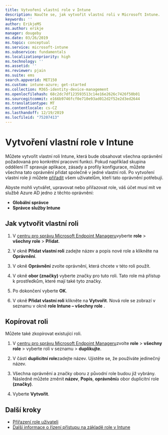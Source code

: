 ```yaml
---
title: Vytvoření vlastní role v Intune
description: Naučte se, jak vytvořit vlastní roli v Microsoft Intune.
keywords: ''
author: ErikjeMS
ms.author: erikje
manager: dougeby
ms.date: 03/26/2019
ms.topic: conceptual
ms.service: microsoft-intune
ms.subservice: fundamentals
ms.localizationpriority: high
ms.technology: ''
ms.assetid: ''
ms.reviewer: pjain
ms.suite: ems
search.appverid: MET150
ms.custom: intune-azure; get-started
ms.collection: M365-identity-device-management
ms.openlocfilehash: 68c2dc7df123593513c14e16e2626c7426f50b01
ms.sourcegitcommit: e166b9746fcf0e710e93ad012d2f52e2d3ed2644
ms.translationtype: MT
ms.contentlocale: cs-CZ
ms.lasthandoff: 12/19/2019
ms.locfileid: "75207413"
---
```

# <a name="create-a-custom-role-in-intune"></a>Vytvoření vlastní role v Intune

Můžete vytvořit vlastní roli Intune, která bude obsahovat všechna oprávnění požadovaná pro konkrétní pracovní funkci. Pokud například skupina oddělení IT spravuje aplikace, zásady a profily konfigurace, můžete všechna tato oprávnění přidat společně v jedné vlastní roli. Po vytvoření vlastní role ji můžete [přiřadit](assign-role.md) všem uživatelům, kteří tato oprávnění potřebují.

Abyste mohli vytvářet, upravovat nebo přiřazovat role, váš účet musí mít ve službě Azure AD jedno z těchto oprávnění:
- **Globální správce**
- **Správce služby Intune**

## <a name="to-create-a-custom-role"></a>Jak vytvořit vlastní roli

1. V [centru pro správu Microsoft Endpoint Manageru](https://go.microsoft.com/fwlink/?linkid=2109431)vyberte **role** > **všechny role** > **Přidat**.

2. V okně **Přidat vlastní roli** zadejte název a popis nové role a klikněte na **Oprávnění**.

3. V okně **Oprávnění** zvolte oprávnění, která chcete v této roli použít.

4. V okně **obor (značky)** vyberte značky pro tuto roli. Tato role má přístup k prostředkům, které mají také tyto značky.

5. Po dokončení vyberte **OK**.

6. V okně **Přidat vlastní roli** klikněte na **Vytvořit**. Nová role se zobrazí v seznamu v okně **role Intune – všechny role** .


## <a name="copy-a-role"></a>Kopírovat roli

Můžete také zkopírovat existující roli.

1. V [centru pro správu Microsoft Endpoint Manageru](https://go.microsoft.com/fwlink/?linkid=2109431)zvolte **role** > **všechny role** > vyberte roli v seznamu > **duplikujte**.

2. V části **duplicitní role**zadejte název. Ujistěte se, že používáte jedinečný název.

3. Všechna oprávnění a značky oboru z původní role budou již vybrány. Následně můžete změnit **název**, **Popis**, **oprávnění**a obor duplicitní role **(značky)**.

4. Vyberte **Vytvořit**. 

## <a name="next-steps"></a>Další kroky
- [Přiřazení role uživateli](assign-role.md)
- [Další informace o řízení přístupu na základě role v Intune](role-based-access-control.md)

